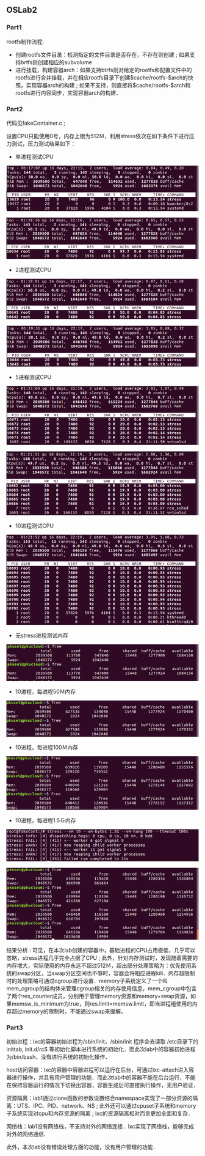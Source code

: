 ## OSLab2

### Part1

rootfs制作流程:

* 创建rootfs文件目录：检测指定的文件目录是否存在，不存在则创建 ; 如果支持brtfs则创建相应的subvolume
* 进行挂载，构建容器arch：如果支持btrfs则对给定的rootfs和配置文件中的rootfs进行合并挂载，并在相应rootfs目录下创建\$cache/rootfs-\$arch的快照，实现容器arch的构建 ; 如果不支持，则直接将$cache/rootfs-\$arch和rootfs进行内容同步，实现容器arch的构建．


### Part2

代码见fakeContainer.c ;

设置CPU只能使用0号，内存上限为512Ｍ，利用stress依次在如下条件下进行压力测试，压力测试结果如下：

* 单进程测试CPU

 ![image](https://github.com/Ewardnewget/OSlab/raw/master/第2次作业/OSlab2-pic/c-1.png)
 
 ![image](https://github.com/Ewardnewget/OSlab/raw/master/第2次作业/OSlab2-pic/c-1-2.png)
 

* 2进程测试CPU


 ![image](https://github.com/Ewardnewget/OSlab/raw/master/第2次作业/OSlab2-pic/c-2-1.png)
 
 ![image](https://github.com/Ewardnewget/OSlab/raw/master/第2次作业/OSlab2-pic/c-2-2.png)
 

* 5进程测试CPU


 ![image](https://github.com/Ewardnewget/OSlab/raw/master/第2次作业/OSlab2-pic/c-5-1.png)
 
 ![image](https://github.com/Ewardnewget/OSlab/raw/master/第2次作业/OSlab2-pic/c-5-2.png)
 

* 10进程测试CPU


 ![image](https://github.com/Ewardnewget/OSlab/raw/master/第2次作业/OSlab2-pic/c-10-1.png)
 
 
* 无stress进程测试内存


 ![image](https://github.com/Ewardnewget/OSlab/raw/master/第2次作业/OSlab2-pic/m-0.png)
 

* 10进程，每进程50Ｍ内存


 ![image](https://github.com/Ewardnewget/OSlab/raw/master/第2次作业/OSlab2-pic/m-50.png)
 

* 10进程，每进程100Ｍ内存


 ![image](https://github.com/Ewardnewget/OSlab/raw/master/第2次作业/OSlab2-pic/m-100.png)
 

* 10进程，每进程1.5Ｇ内存

 ![image](https://github.com/Ewardnewget/OSlab/raw/master/第2次作业/OSlab2-pic/m-1.5.png)
 
 ![image](https://github.com/Ewardnewget/OSlab/raw/master/第2次作业/OSlab2-pic/m-1.5G.png)
 

  结果分析 : 可见，在本次lab创建的容器中，基础进程的CPU占用极低，几乎可以忽略，stress进程几乎完全占据了CPU ; 此外，针对内存测试时，发现随着需要的内存增大，实际使用的内存永远不超过512Ｍ，超出部分处理策略为：优先使用系统的swap分区，当swap分区空间也不够时，容器会将相应进程kill．内存超限制时的处理策略可通过cgroup进行设置．memory子系统定义了一个叫mem_cgroup的结构体来管理cgroup相关的内存使用信息，mem_cgroup中包含了两个res_counter成员，分别用于管理memory资源和memory+swap资源，如果memsw_is_minimum为true，则res.limit=memsw.limit，即当进程组使用的内存超过memory的限制时，不能通过swap来缓解。


### Part3

初始进程：lxc的容器初始进程为/sbin/init，/sbin/init 程序会去读取 /etc目录下的 inittab, init.d/rcS 等初始化脚本进行系统的初始化．而此次lab中的容器初始进程为/bin/bash，没有进行系统的初始化操作．

host访问容器：lxc的容器中容器进程可以运行在后台，可通过lxc-attach进入容器进行操作，并且有用户管理的功能．而此次lab中的容器不能在后台运行，不能在保持容器运行的情况下切换出容器，容器生成后可直接执行操作，无用户验证．

资源隔离：lab1通过clone函数的参数设置结合namespace实现了一部分资源的隔离：UTS、IPC、PID、network、NS ; 此外还可以通过cpuset子系统和memory子系统实现对cpu和内存资源的隔离 ; lxc的资源隔离相对而言更加全面和复杂．

网络栈：lab1没有网络栈，不支持对外的网络连接．lxc实现了网络栈，能够完成对外的网络通信.

此外，本次lab没有错误处理方面的功能，没有用户管理的功能．
